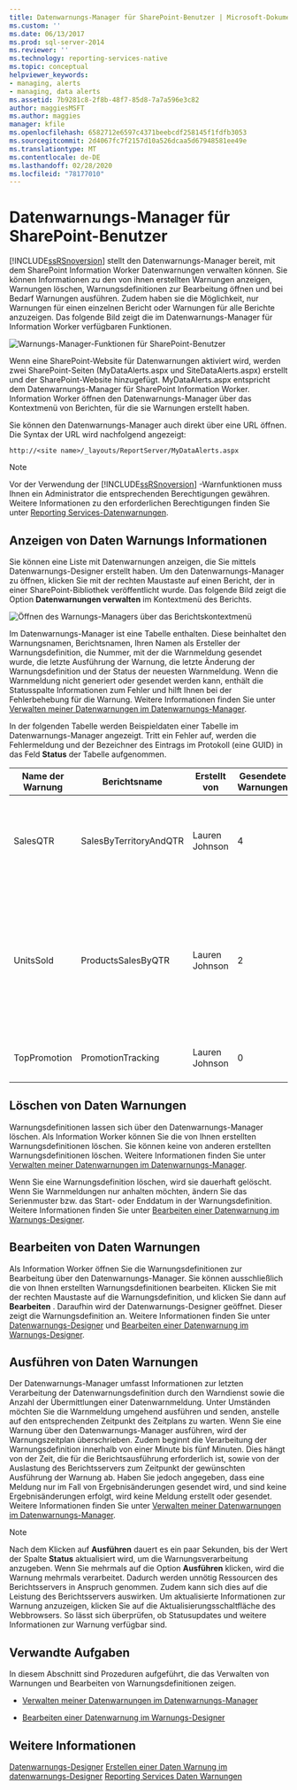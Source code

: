 ```yaml
---
title: Datenwarnungs-Manager für SharePoint-Benutzer | Microsoft-Dokumentation
ms.custom: ''
ms.date: 06/13/2017
ms.prod: sql-server-2014
ms.reviewer: ''
ms.technology: reporting-services-native
ms.topic: conceptual
helpviewer_keywords:
- managing, alerts
- managing, data alerts
ms.assetid: 7b9281c8-2f8b-48f7-85d8-7a7a596e3c82
author: maggiesMSFT
ms.author: maggies
manager: kfile
ms.openlocfilehash: 6582712e6597c4371beebcdf258145f1fdfb3053
ms.sourcegitcommit: 2d4067fc7f2157d10a526dcaa5d67948581ee49e
ms.translationtype: MT
ms.contentlocale: de-DE
ms.lasthandoff: 02/28/2020
ms.locfileid: "78177010"
---
```

# <a name="data-alert-manager-for-sharepoint-users"></a>Datenwarnungs-Manager für SharePoint-Benutzer
  
  [!INCLUDE[ssRSnoversion](../includes/ssrsnoversion-md.md)] stellt den Datenwarnungs-Manager bereit, mit dem SharePoint Information Worker Datenwarnungen verwalten können. Sie können Informationen zu den von ihnen erstellten Warnungen anzeigen, Warnungen löschen, Warnungsdefinitionen zur Bearbeitung öffnen und bei Bedarf Warnungen ausführen. Zudem haben sie die Möglichkeit, nur Warnungen für einen einzelnen Bericht oder Warnungen für alle Berichte anzuzeigen. Das folgende Bild zeigt die im Datenwarnungs-Manager für Information Worker verfügbaren Funktionen.

 ![Warnungs-Manager-Funktionen für SharePoint-Benutzer](media/rs-alertmanageriw.gif "Warnungs-Manager-Funktionen für SharePoint-Benutzer")

 Wenn eine SharePoint-Website für Datenwarnungen aktiviert wird, werden zwei SharePoint-Seiten (MyDataAlerts.aspx und SiteDataAlerts.aspx) erstellt und der SharePoint-Website hinzugefügt. MyDataAlerts.aspx entspricht dem Datenwarnungs-Manager für SharePoint Information Worker. Information Worker öffnen den Datenwarnungs-Manager über das Kontextmenü von Berichten, für die sie Warnungen erstellt haben.

 Sie können den Datenwarnungs-Manager auch direkt über eine URL öffnen. Die Syntax der URL wird nachfolgend angezeigt:

 `http://<site name>/_layouts/ReportServer/MyDataAlerts.aspx`

> [!NOTE]
>  Vor der Verwendung der [!INCLUDE[ssRSnoversion](../includes/ssrsnoversion-md.md)] -Warnfunktionen muss Ihnen ein Administrator die entsprechenden Berechtigungen gewähren. Weitere Informationen zu den erforderlichen Berechtigungen finden Sie unter [Reporting Services-Datenwarnungen](../ssms/agent/alerts.md).

##  <a name="ViewingAlerts"></a>Anzeigen von Daten Warnungs Informationen
 Sie können eine Liste mit Datenwarnungen anzeigen, die Sie mittels Datenwarnungs-Designer erstellt haben. Um den Datenwarnungs-Manager zu öffnen, klicken Sie mit der rechten Maustaste auf einen Bericht, der in einer SharePoint-Bibliothek veröffentlicht wurde. Das folgende Bild zeigt die Option **Datenwarnungen verwalten** im Kontextmenü des Berichts.

 ![Öffnen des Warnungs-Managers über das Berichtskontextmenü](media/rs-openalertmanager.gif "Öffnen des Warnungs-Managers über das Berichtskontextmenü")

 Im Datenwarnungs-Manager ist eine Tabelle enthalten. Diese beinhaltet den Warnungsnamen, Berichtsnamen, Ihren Namen als Ersteller der Warnungsdefinition, die Nummer, mit der die Warnmeldung gesendet wurde, die letzte Ausführung der Warnung, die letzte Änderung der Warnungsdefinition und der Status der neuesten Warnmeldung. Wenn die Warnmeldung nicht generiert oder gesendet werden kann, enthält die Statusspalte Informationen zum Fehler und hilft Ihnen bei der Fehlerbehebung für die Warnung. Weitere Informationen finden Sie unter [Verwalten meiner Datenwarnungen im Datenwarnungs-Manager](manage-my-data-alerts-in-data-alert-manager.md).

 In der folgenden Tabelle werden Beispieldaten einer Tabelle im Datenwarnungs-Manager angezeigt. Tritt ein Fehler auf, werden die Fehlermeldung und der Bezeichner des Eintrags im Protokoll (eine GUID) in das Feld **Status** der Tabelle aufgenommen.

|Name der Warnung|Berichtsname|Erstellt von|Gesendete Warnungen|Zuletzt ausgeführt|Zuletzt geändert|Status|
|----------------|-----------------|----------------|-----------------|--------------|-------------------|------------|
|SalesQTR|SalesByTerritoryAndQTR|Lauren Johnson|4|6/12/2011|6/1/2011|Die letzte Warnung war erfolgreich, und die Warnung wurde gesendet.|
|UnitsSold|ProductsSalesByQTR|Lauren Johnson|2|7/1/2011|6/28/2011|Die letzte Warnung wurde erfolgreich ausgeführt, aber die Daten blieben unverändert, und es wurde keine Warnung gesendet.|
|TopPromotion|PromotionTracking|Lauren Johnson|0||5/23/2011|Die Warnung wurde erstellt.|


##  <a name="DeleteAlerts"></a>Löschen von Daten Warnungen
 Warnungsdefinitionen lassen sich über den Datenwarnungs-Manager löschen. Als Information Worker können Sie die von Ihnen erstellten Warnungsdefinitionen löschen. Sie können keine von anderen erstellten Warnungsdefinitionen löschen. Weitere Informationen finden Sie unter [Verwalten meiner Datenwarnungen im Datenwarnungs-Manager](manage-my-data-alerts-in-data-alert-manager.md).

 Wenn Sie eine Warnungsdefinition löschen, wird sie dauerhaft gelöscht. Wenn Sie Warnmeldungen nur anhalten möchten, ändern Sie das Serienmuster bzw. das Start- oder Enddatum in der Warnungsdefinition. Weitere Informationen finden Sie unter [Bearbeiten einer Datenwarnung im Warnungs-Designer](edit-a-data-alert-in-alert-designer.md).



##  <a name="EditAlerts"></a>Bearbeiten von Daten Warnungen
 Als Information Worker öffnen Sie die Warnungsdefinitionen zur Bearbeitung über den Datenwarnungs-Manager. Sie können ausschließlich die von Ihnen erstellten Warnungsdefinitionen bearbeiten. Klicken Sie mit der rechten Maustaste auf die Warnungsdefinition, und klicken Sie dann auf **Bearbeiten** . Daraufhin wird der Datenwarnungs-Designer geöffnet. Dieser zeigt die Warnungsdefinition an. Weitere Informationen finden Sie unter [Datenwarnungs-Designer](../../2014/reporting-services/data-alert-designer.md) und [Bearbeiten einer Datenwarnung im Warnungs-Designer](edit-a-data-alert-in-alert-designer.md).



##  <a name="RunAlerts"></a>Ausführen von Daten Warnungen
 Der Datenwarnungs-Manager umfasst Informationen zur letzten Verarbeitung der Datenwarnungsdefinition durch den Warndienst sowie die Anzahl der Übermittlungen einer Datenwarnmeldung. Unter Umständen möchten Sie die Warnmeldung umgehend ausführen und senden, anstelle auf den entsprechenden Zeitpunkt des Zeitplans zu warten. Wenn Sie eine Warnung über den Datenwarnungs-Manager ausführen, wird der Warnungszeitplan überschrieben. Zudem beginnt die Verarbeitung der Warnungsdefinition innerhalb von einer Minute bis fünf Minuten. Dies hängt von der Zeit, die für die Berichtsausführung erforderlich ist, sowie von der Auslastung des Berichtsservers zum Zeitpunkt der gewünschten Ausführung der Warnung ab. Haben Sie jedoch angegeben, dass eine Meldung nur im Fall von Ergebnisänderungen gesendet wird, und sind keine Ergebnisänderungen erfolgt, wird keine Meldung erstellt oder gesendet. Weitere Informationen finden Sie unter [Verwalten meiner Datenwarnungen im Datenwarnungs-Manager](manage-my-data-alerts-in-data-alert-manager.md).

> [!NOTE]
>  Nach dem Klicken auf **Ausführen**  dauert es ein paar Sekunden, bis der Wert der Spalte **Status** aktualisiert wird, um die Warnungsverarbeitung anzugeben. Wenn Sie mehrmals auf die Option **Ausführen**  klicken, wird die Warnung mehrmals verarbeitet. Dadurch werden unnötig Ressourcen des Berichtsservers in Anspruch genommen. Zudem kann sich dies auf die Leistung des Berichtsservers auswirken. Um aktualisierte Informationen zur Warnung anzuzeigen, klicken Sie auf die Aktualisierungsschaltfläche des Webbrowsers. So lässt sich überprüfen, ob Statusupdates und weitere Informationen zur Warnung verfügbar sind.



##  <a name="HowTo"></a> Verwandte Aufgaben
 In diesem Abschnitt sind Prozeduren aufgeführt, die das Verwalten von Warnungen und Bearbeiten von Warnungsdefinitionen zeigen.

-   [Verwalten meiner Datenwarnungen im Datenwarnungs-Manager](manage-my-data-alerts-in-data-alert-manager.md)

-   [Bearbeiten einer Datenwarnung im Warnungs-Designer](edit-a-data-alert-in-alert-designer.md)



## <a name="see-also"></a>Weitere Informationen
 [Datenwarnungs-Designer](../../2014/reporting-services/data-alert-designer.md) [Erstellen einer Daten Warnung im datenwarnungs-Designer](create-a-data-alert-in-data-alert-designer.md) [Reporting Services Daten Warnungen](../ssms/agent/alerts.md)


